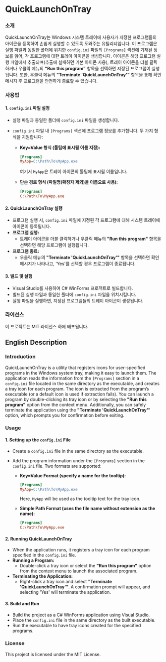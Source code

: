 # QuickLaunchOnTray

### 소개  
QuickLaunchOnTray는 Windows 시스템 트레이에 사용자가 지정한 프로그램들의 아이콘을 등록하여 손쉽게 실행할 수 있도록 도와주는 유틸리티입니다. 이 프로그램은 실행 파일과 동일한 폴더에 위치한 `config.ini` 파일의 `[Programs]` 섹션에 기재된 정보를 읽어, 각 프로그램에 대한 트레이 아이콘을 생성합니다. 아이콘은 해당 프로그램 실행 파일에서 추출되며(추출에 실패하면 기본 아이콘 사용), 트레이 아이콘을 더블 클릭하거나 우클릭 메뉴의 **"Run this program"** 항목을 선택하면 지정된 프로그램이 실행됩니다. 또한, 우클릭 메뉴의 **"Terminate 'QuickLaunchOnTray'"** 항목을 통해 확인 메시지 후 프로그램을 안전하게 종료할 수 있습니다.

### 사용법

#### 1. `config.ini` 파일 설정  
- 실행 파일과 동일한 폴더에 `config.ini` 파일을 생성합니다.  
- `config.ini` 파일 내 `[Programs]` 섹션에 프로그램 정보를 추가합니다. 두 가지 형식을 지원합니다:

  - **Key=Value 형식 (툴팁에 표시될 이름 지정):**  
    ```ini
    [Programs]
    MyApp=C:\Path\To\MyApp.exe
    ```  
    여기서 `MyApp`은 트레이 아이콘의 툴팁에 표시될 이름입니다.

  - **단순 경로 형식 (파일명(확장자 제외)을 이름으로 사용):**  
    ```ini
    [Programs]
    C:\Path\To\MyApp.exe
    ```

#### 2. QuickLaunchOnTray 실행  
- 프로그램 실행 시, `config.ini` 파일에 지정된 각 프로그램에 대해 시스템 트레이에 아이콘이 등록됩니다.
- **프로그램 실행:**  
  - 트레이 아이콘을 더블 클릭하거나 우클릭 메뉴의 **"Run this program"** 항목을 선택하면 해당 프로그램이 실행됩니다.
- **프로그램 종료:**  
  - 우클릭 메뉴의 **"Terminate 'QuickLaunchOnTray'"** 항목을 선택하면 확인 메시지가 나타나고, 'Yes'를 선택할 경우 프로그램이 종료됩니다.

#### 3. 빌드 및 실행  
- Visual Studio를 사용하여 C# WinForms 프로젝트로 빌드합니다.  
- 빌드된 실행 파일과 동일한 폴더에 `config.ini` 파일을 위치시킵니다.  
- 실행 파일을 실행하면, 지정된 프로그램들의 트레이 아이콘이 생성됩니다.

### 라이선스  
이 프로젝트는 MIT 라이선스 하에 배포됩니다.

## English Description

### Introduction  
QuickLaunchOnTray is a utility that registers icons for user-specified programs in the Windows system tray, making it easy to launch them. The application reads the information from the `[Programs]` section in a `config.ini` file located in the same directory as the executable, and creates a tray icon for each program. The icon is extracted from the program’s executable (or a default icon is used if extraction fails). You can launch a program by double-clicking its tray icon or by selecting the **"Run this program"** option from the context menu. Additionally, you can safely terminate the application using the **"Terminate 'QuickLaunchOnTray'"** option, which prompts you for confirmation before exiting.

### Usage

#### 1. Setting up the `config.ini` File  
- Create a `config.ini` file in the same directory as the executable.  
- Add the program information under the `[Programs]` section in the `config.ini` file. Two formats are supported:

  - **Key=Value Format (specify a name for the tooltip):**  
    ```ini
    [Programs]
    MyApp=C:\Path\To\MyApp.exe
    ```  
    Here, `MyApp` will be used as the tooltip text for the tray icon.

  - **Simple Path Format (uses the file name without extension as the name):**  
    ```ini
    [Programs]
    C:\Path\To\MyApp.exe
    ```

#### 2. Running QuickLaunchOnTray  
- When the application runs, it registers a tray icon for each program specified in the `config.ini` file.  
- **Running a Program:**  
  - Double-click a tray icon or select the **"Run this program"** option from the context menu to launch the associated program.
- **Terminating the Application:**  
  - Right-click a tray icon and select **"Terminate 'QuickLaunchOnTray'"**. A confirmation prompt will appear, and selecting 'Yes' will terminate the application.

#### 3. Build and Run  
- Build the project as a C# WinForms application using Visual Studio.  
- Place the `config.ini` file in the same directory as the built executable.  
- Run the executable to have tray icons created for the specified programs.

### License  
This project is licensed under the MIT License.
